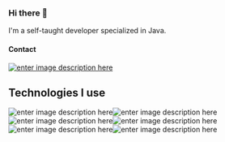 
### Hi there 👋
I'm a self-taught developer specialized in Java.
#### Contact


[![enter image description here](https://img.shields.io/badge/LinkedIn-0A66C2.svg?style=for-the-badge&logo=LinkedIn&logoColor=white)](https://www.linkedin.com/in/grzegorz-ho%C5%82uj-535533240)

## Technologies I use

![enter image description here](https://img.shields.io/badge/Java-ED8B00?style=for-the-badge&logo=java&logoColor=white)![enter image description here](https://img.shields.io/badge/Apache%20Maven-C71A36.svg?style=for-the-badge&logo=Apache-Maven&logoColor=white)![enter image description here](https://img.shields.io/badge/Spring%20Boot-6DB33F.svg?style=for-the-badge&logo=Spring-Boot&logoColor=white)![enter image description here](https://img.shields.io/badge/MongoDB-47A248.svg?style=for-the-badge&logo=MongoDB&logoColor=white)![enter image description here](https://img.shields.io/badge/Docker-2496ED.svg?style=for-the-badge&logo=Docker&logoColor=white)![enter image description here](https://img.shields.io/badge/JUnit5-25A162.svg?style=for-the-badge&logo=JUnit5&logoColor=white)
